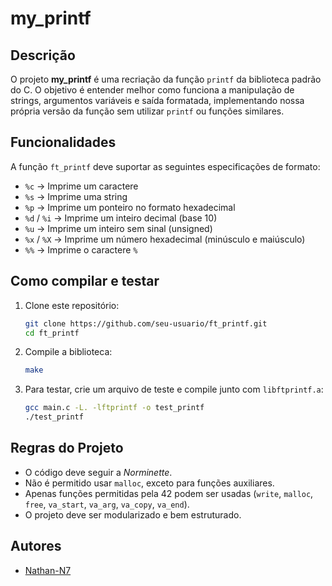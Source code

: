 # my_printf

## Descrição
O projeto **my_printf** é uma recriação da função `printf` da biblioteca padrão do C. O objetivo é entender melhor como funciona a manipulação de strings, argumentos variáveis e saída formatada, implementando nossa própria versão da função sem utilizar `printf` ou funções similares.

## Funcionalidades
A função `ft_printf` deve suportar as seguintes especificações de formato:
- `%c` → Imprime um caractere
- `%s` → Imprime uma string
- `%p` → Imprime um ponteiro no formato hexadecimal
- `%d` / `%i` → Imprime um inteiro decimal (base 10)
- `%u` → Imprime um inteiro sem sinal (unsigned)
- `%x` / `%X` → Imprime um número hexadecimal (minúsculo e maiúsculo)
- `%%` → Imprime o caractere `%`

## Como compilar e testar
1. Clone este repositório:
   ```sh
   git clone https://github.com/seu-usuario/ft_printf.git
   cd ft_printf
   ```
2. Compile a biblioteca:
   ```sh
   make
   ```
3. Para testar, crie um arquivo de teste e compile junto com `libftprintf.a`:
   ```sh
   gcc main.c -L. -lftprintf -o test_printf
   ./test_printf
   ```

## Regras do Projeto
- O código deve seguir a *Norminette*.
- Não é permitido usar `malloc`, exceto para funções auxiliares.
- Apenas funções permitidas pela 42 podem ser usadas (`write`, `malloc`, `free`, `va_start`, `va_arg`, `va_copy`, `va_end`).
- O projeto deve ser modularizado e bem estruturado.

## Autores
- [Nathan-N7](https://github.com/Nathan-N7)

